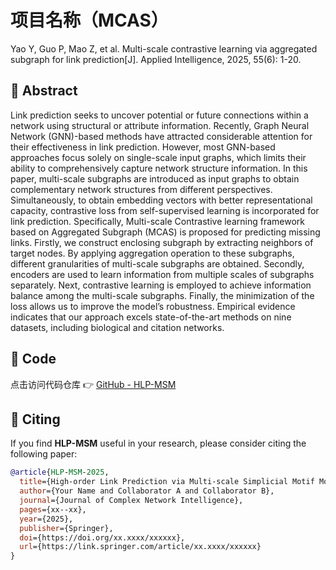 # 项目名称（MCAS）

Yao Y, Guo P, Mao Z, et al. Multi-scale contrastive learning via aggregated subgraph for link prediction[J]. Applied Intelligence, 2025, 55(6): 1-20.


## 🧠 Abstract

Link prediction seeks to uncover potential or future connections within a network using structural or attribute information. Recently, Graph Neural Network (GNN)-based methods have attracted considerable attention for their effectiveness in link prediction. However, most GNN-based approaches focus solely on single-scale input graphs, which limits their ability to comprehensively capture network structure information. In this paper, multi-scale subgraphs are introduced as input graphs to obtain complementary network structures from different perspectives. Simultaneously, to obtain embedding vectors with better representational capacity, contrastive loss from self-supervised learning is incorporated for link prediction. Specifically, Multi-scale Contrastive learning framework based on Aggregated Subgraph (MCAS) is proposed for predicting missing links. Firstly, we construct enclosing subgraph by extracting neighbors of target nodes. By applying aggregation operation to these subgraphs, different granularities of multi-scale subgraphs are obtained. Secondly, encoders are used to learn information from multiple scales of subgraphs separately. Next, contrastive learning is employed to achieve information balance among the multi-scale subgraphs. Finally, the minimization of the loss allows us to improve the model’s robustness. Empirical evidence indicates that our approach excels state-of-the-art methods on nine datasets, including biological and citation networks.

## 🔗 Code

点击访问代码仓库 👉 [GitHub - HLP-MSM](https://github.com/YourRepo/HLP-MSM)

## 📝 Citing

If you find **HLP-MSM** useful in your research, please consider citing the following paper:

```bibtex
@article{HLP-MSM-2025,
  title={High-order Link Prediction via Multi-scale Simplicial Motif Modeling},
  author={Your Name and Collaborator A and Collaborator B},
  journal={Journal of Complex Network Intelligence},
  pages={xx--xx},
  year={2025},
  publisher={Springer},
  doi={https://doi.org/xx.xxxx/xxxxxx},
  url={https://link.springer.com/article/xx.xxxx/xxxxxx}
}
